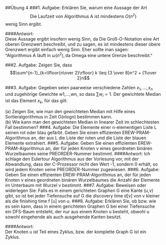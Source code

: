 ##Übung 4
###1. Aufgabe:
Erklären Sie, warum eine Aussage der Art  
$$\text{Die Laufzeit von Algorithmus A ist mindestens } O(n^2)$$
wenig Sinn ergibt.

####Antwort:  
Diese Aussage ergibt insofern wenig Sinn, da Die Groß-O-Notation eine Art oberen Grenzwert beschreibt, und zu sagen, es ist mindestens dieser obere Grenzwert ergibt einfach wenig Sinn. Eher sollte man sagen:  
 "$\text{Algorithmus A läuft in } \omega(n^2), \text{da Omega eine untere Grenze beschreibt.}$"  

###2. Aufgabe:
Zeigen Sie, dass
$$\sum^{n-1}_{k=\lfloor{n\over 2}\rfloor} k \leq {3 \over 8}n^2 + {1\over 2}n$$

###3. Aufgabe:
Gegeben seien paarweise verschiedene Zahlen $x_1,...,x_n$ und zugehörige Gewichte w1,...,wn, so dass $\sum w_i = 1$. Der gewichtete Median ist das Element $x_k$, für das gilt:  

(a) Zeigen Sie, wie man den gewichteten Median mit Hilfe eines Sortieralgorithmus in Zeit O(nlogn) bestimmen kann.  
(b) Wie kann man den gewichteten Median in linearer Zeit im schlechtesten Fall bestimmen?
###4. Aufgabe:
Die Elemente einer n-elementigen Liste L seinen rot oder blau gefärbt. Geben Sie einen effizienten
EREW-PRAM-Algorithmus an, der aus L die Liste der roten und die Liste der blauen Elemente extrahiert.
###5. Aufgabe:
Geben Sie einen effizienten EREW-PRAM-Algorithmus an, der für jeden Knoten v eines geordneten
binären Wurzelbaumes seine PREORDER-Nummer bestimmt.
####Antwort:
Ich schlage den Eulertour Algorithmus aus der Vorlesung vor, mit der Abwandlung, dass der C-Prozessor nicht den Wert -1, sondern 0 erhält, so wird jedem Knoten seine PREORDER-Nummer zugewiesen.
###6. Aufgabe:
Geben Sie einen effizienten EREW-PRAM-Algorithmus an, der für jeden Knoten v eines geordneten binären Wurzelbaumes die Anzahl der Elemente im Unterbaum mit Wurzel v bestimmt.
###7. Aufgabe:
Beweisen oder widerlegen Sie: Falls es in einem gerichteten Graphen G eine Kante (u,v) gibt, so ist bei
jeder Tiefensuche auf G die discovery time d[v] von v kleiner als die finishing time f [u] von u.
###8. Aufgabe:
Erklären Sie, ob bzw. wie es sein kann, dass in einem gerichteten Graphen G bei einer Tiefensuche ein DFS-Baum entsteht, der nur aus einem Knoten u besteht, obwohl u sowohl eingehende als auch ausgehende Kanten besitzt.

####Antwort:   
Der Knoten u ist Teil eines Zyklus, bzw. der komplette Graph G ist ein Zyklus.
